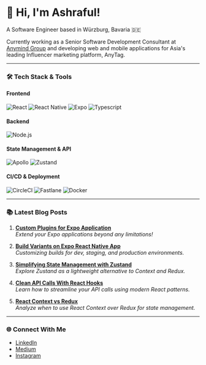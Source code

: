# 👋 Hi, I'm Ashraful!

A Software Engineer based in Würzburg, Bavaria 🇩🇪

Currently working as a Senior Software Development Consultant at [Anymind Group](https://anymindgroup.com) and developing web and mobile applications for Asia's leading Influencer marketing platform, AnyTag.

---

### 🛠 Tech Stack & Tools

#### Frontend

![React](https://img.shields.io/badge/React-20232A?style=for-the-badge&logo=react&logoColor=61DAFB)
![React Native](https://img.shields.io/badge/React_Native-20232A?style=for-the-badge&logo=react&logoColor=61DAFB)
![Expo](https://img.shields.io/badge/Expo-000020?style=for-the-badge&logo=expo&logoColor=white)
![Typescript](https://img.shields.io/badge/Typescript-007ACC?style=for-the-badge&logo=typescript&logoColor=white)

#### Backend

![Node.js](https://img.shields.io/badge/Node.js-43853D?style=for-the-badge&logo=node.js&logoColor=white)

#### State Management & API

![Apollo](https://img.shields.io/badge/Apollo-311C87?style=for-the-badge&logo=apollo-graphql&logoColor=white)
![Zustand](https://img.shields.io/badge/Zustand-181717?style=for-the-badge&logo=zustand&logoColor=white)

#### CI/CD & Deployment

![CircleCI](https://img.shields.io/badge/CircleCI-343434?style=for-the-badge&logo=circleci&logoColor=white)
![Fastlane](https://img.shields.io/badge/Fastlane-00F200?style=for-the-badge&logo=fastlane&logoColor=white)
![Docker](https://img.shields.io/badge/Docker-2496ED?style=for-the-badge&logo=docker&logoColor=white)

---

### 📚 Latest Blog Posts

1. **[Custom Plugins for Expo Application](https://imasharaful.medium.com/custom-plugins-for-expo-application-a17b7f889483)**  
   _Extend your Expo applications beyond any limitations!_

2. **[Build Variants on Expo React Native App](https://medium.com/@imasharaful/build-variants-on-expo-react-native-app-b35cd276be26)**  
   _Customizing builds for dev, staging, and production environments._

3. **[Simplifying State Management with Zustand](https://medium.com/swlh/simplifying-state-management-exploring-zustand-as-an-alternative-to-context-and-redux-maybe-7a61a6a732c5)**  
   _Explore Zustand as a lightweight alternative to Context and Redux._

4. **[Clean API Calls With React Hooks](https://medium.com/better-programming/clean-api-call-with-react-hooks-3bd6438a375a)**  
   _Learn how to streamline your API calls using modern React patterns._

5. **[React Context vs Redux](https://medium.com/swlh/should-you-use-react-context-over-redux-in-react-application-6163c2da614a)**  
   _Analyze when to use React Context over Redux for state management._

---

### 🌐 Connect With Me

- [LinkedIn](https://www.linkedin.com/in/islam-ashraful)
- [Medium](https://medium.com/@imasharaful)
- [Instagram](https://www.instagram.com/islmashrafl)
